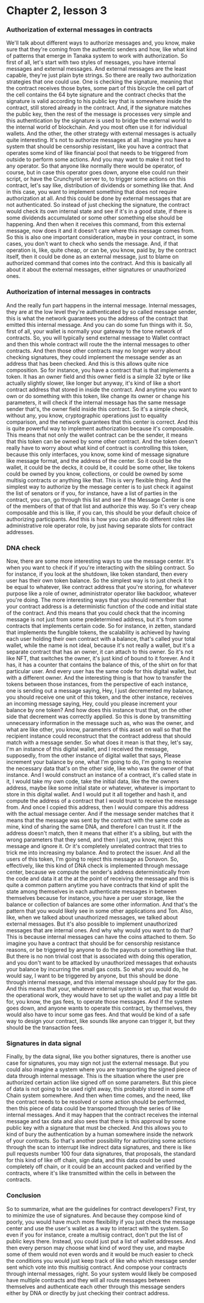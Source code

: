 # Chapter 2, lesson 3

### Authorization of external messages in contracts
We'll talk about different ways to authorize messages and, you know, make sure that they're coming from the authentic senders and how, like what kind of patterns that emerge in Tanaka system to work with authorization. So first of all, let's start with two styles of messages, you have internal messages and external messages. And external messages are the least capable, they're just plain byte strings. So there are really two authorization strategies that one could use. One is checking the signature, meaning that the contract receives those bytes, some part of this bicycle the cell part of the cell contains the 64 byte signature and the contract checks that the signature is valid according to his public key that is somewhere inside the contract, still stored already in the contract. And, if the signature matches the public key, then the rest of the message is processes very simple and this authentication by the signature is used to bridge the external world to the internal world of blockchain. And you most often use it for individual wallets. And the other, the other strategy with external messages is actually quite interesting. It's not to authorize messages at all. Imagine you have a system that should be censorship resistant, like you have a contract that operates some kind of like financial pool that needs to be triggered from outside to  perform some actions. And you may want to make it not tied to any operator. So that anyone like normally there would be operator, of course, but in case this operator goes down, anyone else could  run their script, or have the Crunchyroll server to, to trigger some actions on this contract, let's say like, distribution of dividends or something like that. And in this case, you want to implement something that does not require authorization at all. And this could be done by external messages that are not authenticated. So instead of just checking the signature, the contract would check its own internal state and see if it's in a good state, if there is some dividends accumulated or  some other something else should be happening. And then when it receives this command, from this external message, now does it and it doesn't care where this message comes from. So this is also one important consideration, maybe in your contract, in some cases, you don't want to check who sends the message. And, if that operation is, like, quite cheap, or can be, you know, paid by, by the contract itself, then it could be done as an external message, just to blame on authorized command that comes into the contract. And this is basically all about it about the external messages, either signatures or unauthorized ones. 
### Authorization of internal messages in contracts
And the really fun part happens in the internal message. Internal messages, they are at the low level they're authenticated by so called message sender, this is what the network guarantees you the address of the contract that emitted this internal message. And you can do some fun things with it. So, first of all, your wallet is normally your gateway to the tone network of contracts. So, you will typically send external message to Wallet contract and then this whole contract will route the the internal messages to other contracts. And then those other contracts may no longer worry about checking signatures, they could implement the message sender as an address that has been checked. And this is this allows quite nice composition. So for instance, you have a contract that is that implements a token. It has an owner field and this owner field is a simple 32 byte or like actually slightly slower, like longer but anyway, it's kind of like a short contract address that stored in inside the contract. And anytime you want to own or do something with this token, like change its owner or change his parameters, it will check if the internal message has the same message sender that's, the owner field inside this contract. So it's a simple check, without any, you know, cryptographic operations just to equality comparison, and the network guarantees that this center is correct. And this is quite powerful way to implement authorization because it's composable. This means that not only the wallet contract can be the sender, it means that this token can be owned by some other contract. And the token doesn't really have to worry about what kind of contract is controlling this token, because this only interfaces, you know, some kind of message signature like message format, and the address of the center. So it could be the wallet, it could be the decks, it could be, it could be some other, like tokens could be owned by you know, collections, or could be owned by some multisig contracts or anything like that. This is very flexible thing. And the simplest way to authorize by the message center is to just check it against the list of senators or if you, for instance, have a list of parties in the contract, you can, go through this list and see if the Message Center is one of the members of that of that list and authorize this way. So it's very cheap composable and this is like, if you can, this should be your default choice of authorizing participants. And this is how you can also do different roles like administrative role operator role, by just having separate slots for contract addresses.
### DNA check
Now, there are some more interesting ways to use the message center. It's when you want to check if if you're interacting with the sibling contract. So for instance, if you look at the shutdown, like token standard, then every user has their own token balance.
So the simplest way is to just check it to be equal to whatever, like contract address that you're storing, for whatever purpose like a role of owner, administrator operator like backdoor, whatever you're doing. The more interesting ways that you should remember that your contract address is a deterministic function of the code and initial state of the contract. And this means that you could check that the incoming message is not just from some predetermined address, but it's from some contracts that implements certain code. So for instance, in zetten, standard that implements the fungible tokens, the scalability is achieved by having each user holding their own contract with a balance, that's called your total wallet, while the name is not ideal, because it's not really a wallet, but it's a separate contract that has an owner, it can attach to this owner. So it's not like NFT, that switches the owner, it's just kind of bound to it forever. And it has, it has a counter that contains the balance of this, of the shirt on for that particular user. And every user has the same code for this digital wallet, but with a different owner. And the interesting thing is that how to transfer the tokens between those instances, from the perspective of each instance, one is sending out a message saying, Hey, I just decremented my balance, you should receive one unit of this token, and the other instance, receives an incoming message saying, Hey, could you please increment your balance by one token? And how does this instance trust that, on the other side that decrement was correctly applied. So this is done by transmitting unnecessary information in the message such as, who was the owner, and what are like other, you know, parameters of this asset on wall so that the recipient instance could reconstruct that the contract address that should match with a message sender. So what does it mean is that they, let's say, I'm an instance of this digital wallet, and I received the message, supposedly, from the other instance of digital wallet that says, Please increment your balance by one, what I'm going to do, I'm going to receive the necessary data that's on the other side, like who was the owner of that instance. And I would construct an instance of a contract, it's called state in it, I would take my own code, take the initial data, like the the owners address, maybe like some initial state or whatever, whatever is important to store in this digital wallet. And I would put it all together and hash it, and compute the address of a contract that I would trust to receive the message from. And once I copied this address, then I would compare this address with the actual message center. And if the message sender matches that it means that the message was sent by the contract with the same code as mine, kind of sharing the same DNA, and therefore I can trust it. If the address doesn't match, then it means that either it's a sibling, but with the wrong parameters that they send, and then I just, you know, reject this message and ignore it. Or it's completely unrelated contract that tries to trick me into increasing my balance. And to protect the issuer. And all the users of this token, I'm going to reject this message as Donavon. So, effectively, like this kind of DNA check is implemented through message center, because we compute the sender's address deterministically from the code and data it at the at the point of receiving the message and this is quite a common pattern anytime you have contracts that kind of split the state among themselves in each authenticate messages in between themselves because for instance, you have a per user storage, like the balance or  collection of balances are some other information. And that's the pattern that you would likely see in some other applications and Ton. Also, like, when we talked about unauthorized messages, we talked about external messages. But it's also possible to implement unauthorized messages that are internal ones. And why why would you want to do that? This is because internal messages can have the coins attached to them. So imagine you have a contract that should be for censorship resistance reasons, or be triggered by anyone to do the payouts or something like that. But there is no non trivial cost that is associated with doing this operation, and you don't want to be attacked by unauthorized messages that exhausts your balance by incurring the small gas costs. So what you would do, he would say, I want to be triggered by anyone, but this should be done through internal message, and this internal message should pay for the gas. And this means that your, whatever external system is set up, that would  do the operational work, they would have to set up the wallet and pay a little bit for, you know, the gas fees, to operate those messages. And if  the system goes down, and anyone wants to operate this contract, by themselves, they would also have to incur some gas fees. And that would be kind of a safe way to design your contract, like sounds like anyone can trigger it, but they should be the transaction fees.
### Signatures in data signal
Finally, by the data signal, like you bother signatures, there is another use case for signatures, you may sign not just the external message. But you could also imagine a system where you are transporting the signed piece of data through internal message. This is the situation where the user pre authorized certain action like signed off on some parameters. But this piece of data is not going to be used right away, this probably stored in some off Chain system somewhere. And then when time comes, and the need, like the contract needs to be resolved or some action should be performed, then this piece of data could be transported through the series of like internal messages. And it may happen that the contract receives the internal message and tax data and also sees that there is this approval by some public key with a signature that must be checked. And this allows you to kind of bury the authentication by a human somewhere inside the network of your contracts. So that's another possibility for authorizing some actions through the scan to interrupt like indirect data signatures, and there is like pull requests number 100 four data signatures, that proposals, the standard for this kind of like off chain, sign data, and this data could be used completely off chain, or it could be an account packed and verified by the contracts, where it's like transmitted within the cells in between the contracts. 
### Conclusion
So to summarize, what are the guidelines for contract developers? First, try to minimize the use of signatures. And because they compose kind of poorly, you would have much more flexibility if you just check the message center and use the user's wallet as a way to interact with the system. So even if you for instance, create a multisig contract, don't put the list of public keys there. Instead, you could just put a list of wallet addresses. And then every person may choose what kind of word they use, and maybe some of them would not even words and it would be much easier to check the conditions you would just keep track of like who which message sender 	 sent which vote into this multisig contract. And compose your contracts through internal messages, right. So your system would likely be composed have multiple contracts and they will all route messages between themselves and authenticate each other through this message senders either by DNA or directly by just checking their contract address.
